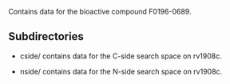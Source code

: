 Contains data for the bioactive compound F0196-0689.

## Subdirectories

- cside/ contains data for the C-side search space on rv1908c.

- nside/ contains data for the N-side search space on rv1908c.


